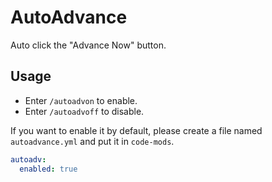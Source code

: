 # AutoAdvance

Auto click the "Advance Now" button.

## Usage

- Enter `/autoadvon` to enable.
- Enter `/autoadvoff` to disable.

If you want to enable it by default, please create a file named `autoadvance.yml` and put it in `code-mods`.

```yaml
autoadv:
  enabled: true
```